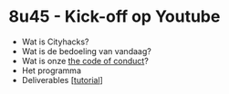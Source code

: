 # 8u45 - Kick-off op Youtube

* Wat is Cityhacks?
* Wat is de bedoeling van vandaag?
* Wat is onze [the code of conduct]()?
* Het programma
* Deliverables \[[tutorial](../../tools/how-to-deliver-like-a-pro/)\]

